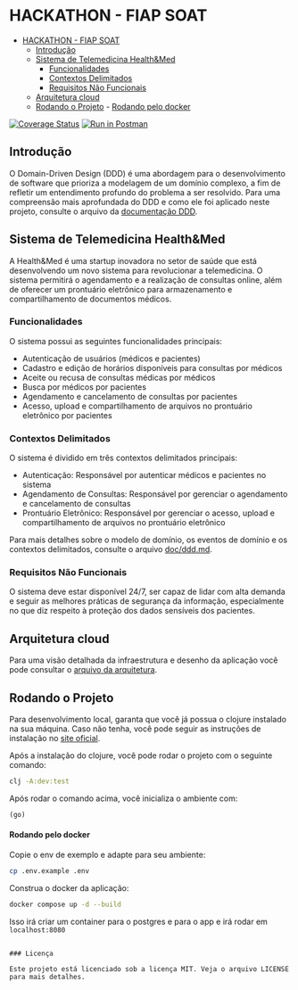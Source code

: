 # HACKATHON - FIAP SOAT

<!--toc:start-->

- [HACKATHON - FIAP SOAT](#hackathon-fiap-soat)
  - [Introdução](#introdução)
  - [Sistema de Telemedicina Health&Med](#sistema-de-telemedicina-healthmed)
    - [Funcionalidades](#funcionalidades)
    - [Contextos Delimitados](#contextos-delimitados)
    - [Requisitos Não Funcionais](#requisitos-não-funcionais)
  - [Arquitetura cloud](#arquitetura-cloud)
  - [Rodando o Projeto](#rodando-o-projeto) - [Rodando pelo docker](#rodando-pelo-docker)
  <!--toc:end-->

[![Coverage Status](https://coveralls.io/repos/github/kschltz/fiap-hackathon/badge.svg)](https://coveralls.io/github/kschltz/fiap-hackathon)
[![Run in Postman](https://run.pstmn.io/button.svg)](https://app.getpostman.com/run-collection/7462440-a3586d04-59d2-49cf-b4e0-bb909e3cf1d7?action=collection%2Ffork&source=rip_markdown&collection-url=entityId%3D7462440-a3586d04-59d2-49cf-b4e0-bb909e3cf1d7%26entityType%3Dcollection%26workspaceId%3D89237b62-8986-4c78-81a4-725c13c2db8e#?env%5B%5Blocal%5D%20hackathon%5D=W3sia2V5IjoiaG9zdCIsInZhbHVlIjoiaHR0cDovL2xvY2FsaG9zdDo4MDgwIiwiZW5hYmxlZCI6dHJ1ZSwidHlwZSI6ImRlZmF1bHQiLCJzZXNzaW9uVmFsdWUiOiJodHRwOi8vbG9jYWxob3N0OjgwODAiLCJzZXNzaW9uSW5kZXgiOjB9LHsia2V5IjoidG9rZW4iLCJ2YWx1ZSI6IiIsImVuYWJsZWQiOnRydWUsInR5cGUiOiJkZWZhdWx0Iiwic2Vzc2lvblZhbHVlIjoiQmVhcmVyLi4uIiwic2Vzc2lvbkluZGV4IjoxfSx7ImtleSI6ImVzcGVjaWFsaWRhZGUiLCJ2YWx1ZSI6Im9mdGFsbW9sb2dpYSIsImVuYWJsZWQiOnRydWUsInR5cGUiOiJkZWZhdWx0Iiwic2Vzc2lvblZhbHVlIjoib2Z0YWxtb2xvZ2lhIiwic2Vzc2lvbkluZGV4IjoyfV0=)

## Introdução

O Domain-Driven Design (DDD) é uma abordagem para o desenvolvimento de software que prioriza a modelagem de um domínio complexo, a fim de refletir um entendimento profundo do problema a ser resolvido. Para uma compreensão mais aprofundada do DDD e como ele foi aplicado neste projeto, consulte o arquivo da [documentação DDD](doc/ddd.md).

## Sistema de Telemedicina Health&Med

A Health&Med é uma startup inovadora no setor de saúde que está desenvolvendo um novo sistema para revolucionar a telemedicina. O sistema permitirá o agendamento e a realização de consultas online, além de oferecer um prontuário eletrônico para armazenamento e compartilhamento de documentos médicos.

### Funcionalidades

O sistema possui as seguintes funcionalidades principais:

- Autenticação de usuários (médicos e pacientes)
- Cadastro e edição de horários disponíveis para consultas por médicos
- Aceite ou recusa de consultas médicas por médicos
- Busca por médicos por pacientes
- Agendamento e cancelamento de consultas por pacientes
- Acesso, upload e compartilhamento de arquivos no prontuário eletrônico por pacientes

### Contextos Delimitados

O sistema é dividido em três contextos delimitados principais:

- Autenticação: Responsável por autenticar médicos e pacientes no sistema
- Agendamento de Consultas: Responsável por gerenciar o agendamento e cancelamento de consultas
- Prontuário Eletrônico: Responsável por gerenciar o acesso, upload e compartilhamento de arquivos no prontuário eletrônico

Para mais detalhes sobre o modelo de domínio, os eventos de domínio e os contextos delimitados, consulte o arquivo [doc/ddd.md](doc/ddd.md).

### Requisitos Não Funcionais

O sistema deve estar disponível 24/7, ser capaz de lidar com alta demanda e seguir as melhores práticas de segurança da informação, especialmente no que diz respeito à proteção dos dados sensíveis dos pacientes.

## Arquitetura cloud

Para uma visão detalhada da infraestrutura e desenho da aplicação você pode consultar o [arquivo da arquitetura](doc/cloud_infra.md).

## Rodando o Projeto

Para desenvolvimento local, garanta que você já possua o clojure instalado na sua máquina. Caso não tenha, você pode seguir as instruções de instalação no [site oficial](https://clojure.org/guides/getting_started).

Após a instalação do clojure, você pode rodar o projeto com o seguinte comando:

```bash
clj -A:dev:test
```

Após rodar o comando acima, você inicializa o ambiente com:

```clojure
(go)
```

#### Rodando pelo docker

Copie o env de exemplo e adapte para seu ambiente:

```bash
cp .env.example .env
```

Construa o docker da aplicação:

```bash
docker compose up -d --build
```

Isso irá criar um container para o postgres e para o app e irá rodar em `localhost:8080`

```

### Licença

Este projeto está licenciado sob a licença MIT. Veja o arquivo LICENSE para mais detalhes.

```
